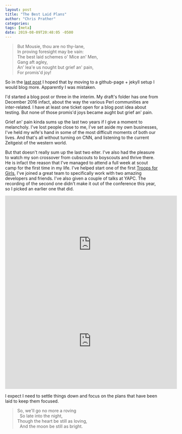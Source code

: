 ```yaml
---
layout: post
title: "The Best Laid Plans"
author: "Chris Prather"
categories:
tags: [meta]
date: 2019-08-09T20:48:05 -0500
---
```


> But Mousie, thou are no thy-lane, <br/>
> In proving foresight may be vain: <br/>
> The best laid schemes o' Mice an' Men, <br/>
> Gang aft agley, <br/>
> An' lea'e us nought but grief an' pain, <br/>
> For promis'd joy! <br/>

So in the [last post](/new-look.html) I hoped that by moving to a github-page +
jekyll setup I would blog more. Apparently I was mistaken.

I'd started a blog post or three in the interim. My draft's folder has one from
December 2016 infact, about the way the various Perl communities are
inter-related. I have at least one ticket open for a blog post idea about
testing. But none of those promis'd joys became aught but grief an' pain.

Grief an' pain kinda sums up the last two years if I give a moment to
melancholy. I've lost people close to me, I've set aside my own businesses,
I've held my wife's hand in some of the most difficult moments of both our
lives. And that's all without turning on CNN, and listening to the current
Zeitgeist of the western world.

But that doesn't really sum up the last two eiter. I've also had the pleasure
to watch my son crossover from cubscouts to boyscouts and thrive there. He is
infact the reason that I've managed to attend a full week at scout camp for the
first time in my life. I've helped start one of the first [Troops for
Girls](https://troop42orlando.com), I've joined a great team to specifically
work with two amazing developers and friends. I've also given a couple of talks
at YAPC. The recording of the second one didn't make it out of the conference
this year, so I picked an earlier one that did.

<iframe width="560" height="315" src="https://www.youtube.com/embed/2L7eHRVZygY" frameborder="0" allow="accelerometer; autoplay; encrypted-media; gyroscope; picture-in-picture" allowfullscreen></iframe>

<iframe width="560" height="315" src="https://www.youtube.com/embed/u35S53kvEAg" frameborder="0" allow="accelerometer; autoplay; encrypted-media; gyroscope; picture-in-picture" allowfullscreen></iframe>

I expect I need to settle things down and focus on the plans that have been
laid to keep them focused.

> So, we'll go no more a roving <br/>
> &nbsp;&nbsp;So late into the night, <br/>
> Though the heart be still as loving, <br/>
> &nbsp;&nbsp;And the moon be still as bright. <br/>

